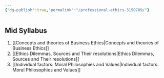```yaml
---
{"dg-publish":true,"permalink":"/professional-ethics-3150709/"}
---
```



## Mid Syllabus

1. [[Concepts and theories of Business Ethics\|Concepts and theories of Business Ethics]]
2. [[Ethics Dilemmas, Sources and Their resolutions\|Ethics Dilemmas, Sources and Their resolutions]]
3. [[Individual factors: Moral Philosophies and Values\|Individual factors: Moral Philosophies and Values]]